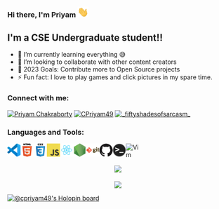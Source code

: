 ### Hi there, I'm Priyam <img src="https://raw.githubusercontent.com/cpriyam49/cpriyam49/master/Hi.gif" width="25px" />

## I'm a CSE Undergraduate student!!

- 🌱 I’m currently learning everything 😅
- 👯 I’m looking to collaborate with other content creators
- 🥅 2023 Goals: Contribute more to Open Source projects
- ⚡ Fun fact: I love to play games and click pictures in my spare time.

### Connect with me:

<a href="https://www.linkedin.com/in/priyam-chakraborty-bb53481b4/" target="blank"><img align="center" src="https://raw.githubusercontent.com/rahuldkjain/github-profile-readme-generator/master/src/images/icons/Social/linked-in-alt.svg" alt="Priyam Chakraborty" height="30" width="40" /></a>
<a href="https://twitter.com/CPriyam49" target="blank"><img align="center" src="https://raw.githubusercontent.com/rahuldkjain/github-profile-readme-generator/master/src/images/icons/Social/twitter.svg" alt="CPriyam49" height="30" width="40" /></a>
<a href="https://www.instagram.com/_fiftyshadesofsarcasm_/" target="blank"><img align="center" src="https://raw.githubusercontent.com/rahuldkjain/github-profile-readme-generator/master/src/images/icons/Social/instagram.svg" alt="_fiftyshadesofsarcasm_" height="30" width="40" /></a>
</p>

### Languages and Tools:

<img align="left" alt="Visual Studio Code" width="30px" src="https://raw.githubusercontent.com/github/explore/80688e429a7d4ef2fca1e82350fe8e3517d3494d/topics/visual-studio-code/visual-studio-code.png" />
<img align="left" alt="HTML5" width="30px" src="https://raw.githubusercontent.com/github/explore/80688e429a7d4ef2fca1e82350fe8e3517d3494d/topics/html/html.png" />
<img align="left" alt="CSS3" width="30px" src="https://raw.githubusercontent.com/github/explore/80688e429a7d4ef2fca1e82350fe8e3517d3494d/topics/css/css.png" />
<img align="left" alt="JavaScript" width="30px" src="https://raw.githubusercontent.com/github/explore/80688e429a7d4ef2fca1e82350fe8e3517d3494d/topics/javascript/javascript.png" />
<img align="left" alt="React" width="30px" src="https://raw.githubusercontent.com/github/explore/80688e429a7d4ef2fca1e82350fe8e3517d3494d/topics/react/react.png" />
<img align="left" alt="Node.js" width="30px" src="https://raw.githubusercontent.com/github/explore/80688e429a7d4ef2fca1e82350fe8e3517d3494d/topics/nodejs/nodejs.png" />
<img align="left" alt="Git" width="30px" src="https://raw.githubusercontent.com/github/explore/80688e429a7d4ef2fca1e82350fe8e3517d3494d/topics/git/git.png" />
<img align="left" alt="GitHub" width="30px" src="https://raw.githubusercontent.com/github/explore/78df643247d429f6cc873026c0622819ad797942/topics/github/github.png" />
<img align="left" alt="Terminal" width="30px" src="https://raw.githubusercontent.com/github/explore/80688e429a7d4ef2fca1e82350fe8e3517d3494d/topics/terminal/terminal.png" />
<img align="left" alt="Vim" width="30px" src="https://cdn.freebiesupply.com/logos/large/2x/vim-logo-png-transparent.png" />
<br />
<br>
<p align="center">
   <img align="center" src="https://gpvc.arturio.dev/cpriyam49">
<br><br>

<img align="center" src="https://github-readme-stats.vercel.app/api?username=cpriyam49&theme=midnight-purple&show_icons=true&count_private=true">

[![@cpriyam49's Holopin board](https://holopin.io/api/user/board?user=cpriyam49)](https://holopin.io/@cpriyam49)

